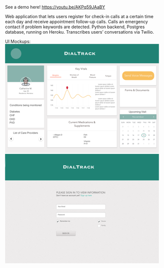 See a demo here!
https://youtu.be/AKPq59JAaBY

Web application that lets users register for check-in calls at a certain time each day and receive appointment follow-up calls. Calls an emergency contact if problem keywords are detected. Python backend, Postgres database, running on Heroku. Transcribes users’ conversations via Twilio.

UI Mockups:
![Main Page](https://github.com/cjaiello/MoreDisruptionPleaseHackathon/blob/master/mockups/Dashboard.png?raw=true)
![Login Screen](https://github.com/cjaiello/MoreDisruptionPleaseHackathon/blob/master/mockups/Login.png?raw=true)
